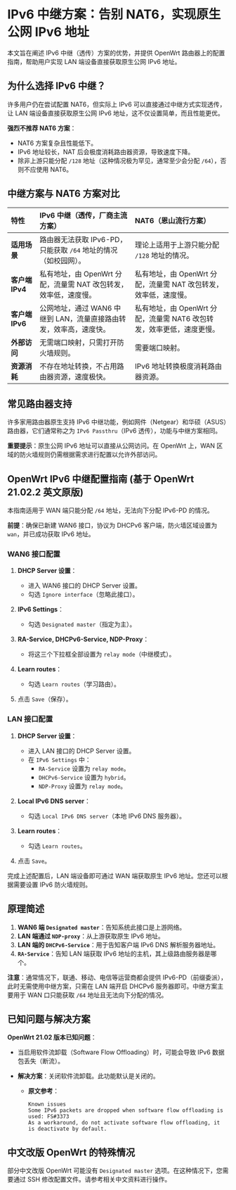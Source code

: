 # IPv6 中继方案：告别 NAT6，实现原生公网 IPv6 地址

本文旨在阐述 IPv6 中继（透传）方案的优势，并提供 OpenWrt 路由器上的配置指南，帮助用户实现 LAN 端设备直接获取原生公网 IPv6 地址。

## 为什么选择 IPv6 中继？

许多用户仍在尝试配置 NAT6，但实际上 IPv6 可以直接通过中继方式实现透传，让 LAN 端设备直接获取原生公网 IPv6 地址，这不仅设置简单，而且性能更优。

**强烈不推荐 NAT6 方案**：
*   NAT6 方案复杂且性能低下。
*   IPv6 地址较长，NAT 后会极度消耗路由器资源，导致速度下降。
*   除非上游只能分配 `/128` 地址（这种情况极为罕见，通常至少会分配 `/64`），否则不应使用 NAT6。

## 中继方案与 NAT6 方案对比

| 特性       | IPv6 中继（透传，厂商主流方案）                               | NAT6（恩山流行方案）                                         |
| :--------- | :------------------------------------------------------------- | :----------------------------------------------------------- |
| **适用场景** | 路由器无法获取 IPv6-PD，只能获取 `/64` 地址的情况（如校园网）。 | 理论上适用于上游只能分配 `/128` 地址的情况。                 |
| **客户端 IPv4** | 私有地址，由 OpenWrt 分配，流量需 NAT 改包转发，效率低，速度慢。 | 私有地址，由 OpenWrt 分配，流量需 NAT 改包转发，效率低，速度慢。 |
| **客户端 IPv6** | 公网地址，通过 WAN6 中继到 LAN，流量直接路由转发，效率高，速度快。 | 私有地址，由 OpenWrt 分配，流量需 NAT6 改包转发，效率更低，速度更慢。 |
| **外部访问** | 无需端口映射，只需打开防火墙规则。                             | 需要端口映射。                                               |
| **资源消耗** | 不存在地址转换，不占用路由器资源，速度极快。                   | IPv6 地址转换极度消耗路由器资源。                            |

## 常见路由器支持

许多家用路由器原生支持 IPv6 中继功能，例如网件（Netgear）和华硕（ASUS）路由器，它们通常称之为 `IPv6 Passthru`（IPv6 透传），功能与中继方案相同。

**重要提示**：原生公网 IPv6 地址可以直接从公网访问。在 OpenWrt 上，WAN 区域的防火墙规则仍需根据需求进行配置以允许外部访问。

## OpenWrt IPv6 中继配置指南 (基于 OpenWrt 21.02.2 英文原版)

本指南适用于 WAN 端只能分配 `/64` 地址，无法向下分配 IPv6-PD 的情况。

**前提**：确保已新建 WAN6 接口，协议为 DHCPv6 客户端，防火墙区域设置为 `wan`，并已成功获取 IPv6 地址。

### WAN6 接口配置

1.  **DHCP Server 设置**：
    *   进入 WAN6 接口的 DHCP Server 设置。
    *   勾选 `Ignore interface`（忽略此接口）。

2.  **IPv6 Settings**：
    *   勾选 `Designated master`（指定为主）。

3.  **RA-Service, DHCPv6-Service, NDP-Proxy**：
    *   将这三个下拉框全部设置为 `relay mode`（中继模式）。

4.  **Learn routes**：
    *   勾选 `Learn routes`（学习路由）。

5.  点击 `Save`（保存）。

### LAN 接口配置

1.  **DHCP Server 设置**：
    *   进入 LAN 接口的 DHCP Server 设置。
    *   在 `IPv6 Settings` 中：
        *   `RA-Service` 设置为 `relay mode`。
        *   `DHCPv6-Service` 设置为 `hybrid`。
        *   `NDP-Proxy` 设置为 `relay mode`。

2.  **Local IPv6 DNS server**：
    *   勾选 `Local IPv6 DNS server`（本地 IPv6 DNS 服务器）。

3.  **Learn routes**：
    *   勾选 `Learn routes`。

4.  点击 `Save`。

完成上述配置后，LAN 端设备即可通过 WAN 端获取原生 IPv6 地址。您还可以根据需要设置 IPv6 防火墙规则。

## 原理简述

1.  **WAN6 端 `Designated master`**：告知系统此接口是上游网络。
2.  **LAN 端通过 `NDP-proxy`**：从上游获取原生 IPv6 地址。
3.  **LAN 端的 `DHCPv6-Service`**：用于告知客户端 IPv6 DNS 解析服务器地址。
4.  **`RA-Service`**：告知 LAN 端获取 IPv6 地址的主机，其上级路由服务器是哪个。

**注意**：通常情况下，联通、移动、电信等运营商都会提供 IPv6-PD（前缀委派），此时无需使用中继方案，只需在 LAN 端开启 DHCPv6 服务器即可。中继方案主要用于 WAN 口只能获取 `/64` 地址且无法向下分配的情况。

## 已知问题与解决方案

**OpenWrt 21.02 版本已知问题**：
*   当启用软件流卸载（Software Flow Offloading）时，可能会导致 IPv6 数据包丢失（断流）。
*   **解决方案**：关闭软件流卸载。此功能默认是关闭的。

    *   **原文参考**：
        ```
        Known issues
        Some IPv6 packets are dropped when software flow offloading is used: FS#3373
        As a workaround, do not activate software flow offloading, it is deactivate by default.
        ```

## 中文改版 OpenWrt 的特殊情况

部分中文改版 OpenWrt 可能没有 `Designated master` 选项。在这种情况下，您需要通过 SSH 修改配置文件。请参考相关中文资料进行操作。
